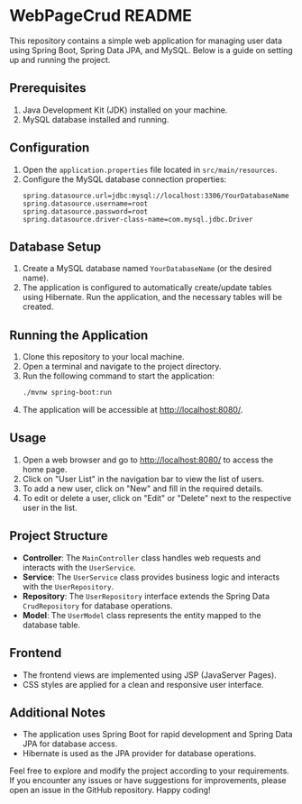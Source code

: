 # WebPageCrud README

This repository contains a simple web application for managing user data using Spring Boot, Spring Data JPA, and MySQL. Below is a guide on setting up and running the project.

## Prerequisites
1. Java Development Kit (JDK) installed on your machine.
2. MySQL database installed and running.

## Configuration
1. Open the `application.properties` file located in `src/main/resources`.
2. Configure the MySQL database connection properties:
    ```properties
    spring.datasource.url=jdbc:mysql://localhost:3306/YourDatabaseName
    spring.datasource.username=root
    spring.datasource.password=root
    spring.datasource.driver-class-name=com.mysql.jdbc.Driver
    ```

## Database Setup
1. Create a MySQL database named `YourDatabaseName` (or the desired name).
2. The application is configured to automatically create/update tables using Hibernate. Run the application, and the necessary tables will be created.

## Running the Application
1. Clone this repository to your local machine.
2. Open a terminal and navigate to the project directory.
3. Run the following command to start the application:
    ```bash
    ./mvnw spring-boot:run
    ```
4. The application will be accessible at [http://localhost:8080/](http://localhost:8080/showusers).

## Usage
1. Open a web browser and go to [http://localhost:8080/](http://localhost:8080/showusers) to access the home page.
2. Click on "User List" in the navigation bar to view the list of users.
3. To add a new user, click on "New" and fill in the required details.
4. To edit or delete a user, click on "Edit" or "Delete" next to the respective user in the list.

## Project Structure
- **Controller**: The `MainController` class handles web requests and interacts with the `UserService`.
- **Service**: The `UserService` class provides business logic and interacts with the `UserRepository`.
- **Repository**: The `UserRepository` interface extends the Spring Data `CrudRepository` for database operations.
- **Model**: The `UserModel` class represents the entity mapped to the database table.

## Frontend
- The frontend views are implemented using JSP (JavaServer Pages).
- CSS styles are applied for a clean and responsive user interface.

## Additional Notes
- The application uses Spring Boot for rapid development and Spring Data JPA for database access.
- Hibernate is used as the JPA provider for database operations.

Feel free to explore and modify the project according to your requirements. If you encounter any issues or have suggestions for improvements, please open an issue in the GitHub repository. Happy coding!
